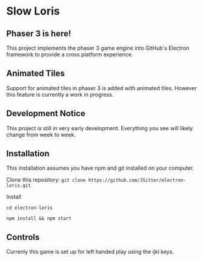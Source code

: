 # Slow Loris

## Phaser 3 is here!
This project implements the phaser 3 game engine into GitHub's Electron framework to provide a cross platform experience.

## Animated Tiles
Support for animated tiles in phaser 3 is added with animated tiles. However this feature is currently a work in progress.

## Development Notice
This project is still in very early development. Everything you see will likely change from week to week.

## Installation
This installation assumes you have npm and git installed on your computer.

Clone this repository:
`git clone https://github.com/JSitter/electron-loris.git`

Install

`cd electron-loris`

`npm install && npm start`

## Controls
Currenly this game is set up for left handed play using the ijkl keys.
